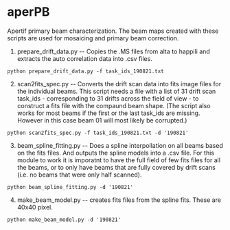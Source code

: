 # aperPB
Apertif primary beam characterization. The beam maps created with these scripts are used for mosaicing and primary beam correction.


1. prepare_drift_data.py -- Copies the .MS files from alta to happili and extracts the auto correlation data into .csv files.

`python prepare_drift_data.py -f task_ids_190821.txt`

2. scan2fits_spec.py -- Converts the drift scan data into fits image files for the individual beams. This script needs a file with a list of 31 drift scan task_ids - corresponding to 31 drifts across the field of view - to construct a fits file with the compaund beam shape. (The script also works for most beams if the first or the last task_ids are missing. However in this case beam 01 will most likely be corrupted.)

`python scan2fits_spec.py -f task_ids_190821.txt -d '190821'`

3. beam_spline_fitting.py -- Does a spline interpollation on all beams based on the fits files. And outputs the spline models into a .csv file. For this module to work it is imporatnt to have the full field of few fits files for all the beams, or to only have beams that are fully covered by drift scans (i.e. no beams that were only half scanned).

`python beam_spline_fitting.py -d '190821'`

4. make_beam_model.py -- creates fits files from the spline fits. These are 40x40 pixel.

`python make_beam_model.py -d '190821'`
